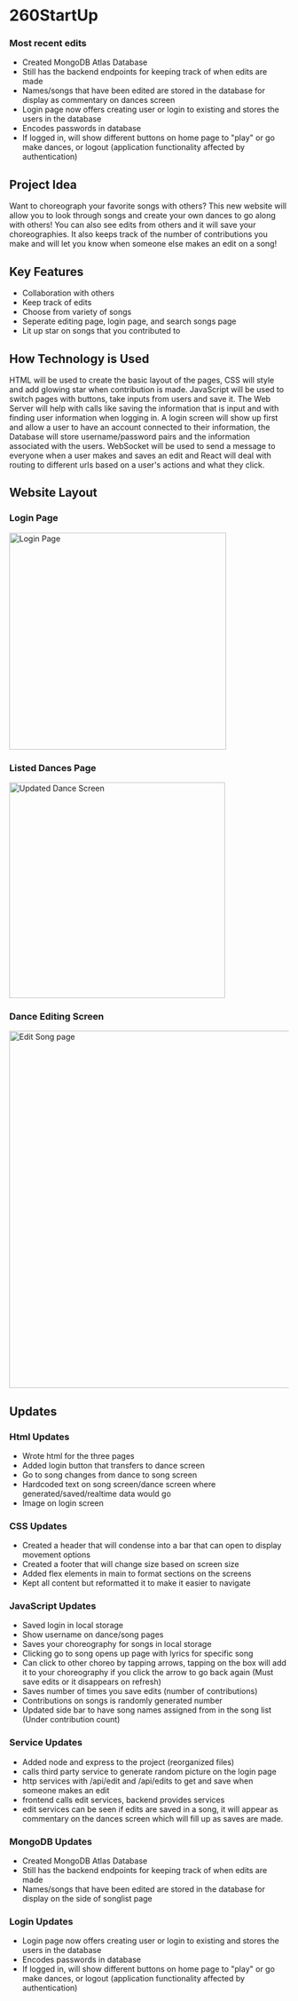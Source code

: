 # 260StartUp
### Most recent edits
- Created MongoDB Atlas Database
- Still has the backend endpoints for keeping track of when edits are made
- Names/songs that have been edited are stored in the database for display as commentary on dances screen
- Login page now offers creating user or login to existing and stores the users in the database
- Encodes passwords in database
- If logged in, will show different buttons on home page to "play" or go make dances, or logout (application functionality affected by authentication)
## Project Idea
Want to choreograph your favorite songs with others? This new website will allow you to look through songs and create your own dances to go along with others! You can also see edits from others and it will save your choreographies. It also keeps track of the number of contributions you make and will let you know when someone else makes an edit on a song!
## Key Features
- Collaboration with others
- Keep track of edits
- Choose from variety of songs
- Seperate editing page, login page, and search songs page
- Lit up star on songs that you contributed to
## How Technology is Used
HTML will be used to create the basic layout of the pages, CSS will style and add glowing star when contribution is made. JavaScript will be used to switch pages with buttons, take inputs from users and save it. The Web Server will help with calls like saving the information that is input and with finding user information when logging in. A login screen will show up first and allow a user to have an account connected to their information, the Database will store username/password pairs and the information associated with the users. WebSocket will be used to send a message to everyone when a user makes and saves an edit and React will deal with routing to different urls based on a user's actions and what they click.
## Website Layout
### Login Page

<img width="391" alt="Login Page" src="https://github.com/MysticKim3/260StartUp/assets/83422570/901c5a7e-0b67-475e-ac70-c49cd99dbc32">

### Listed Dances Page

<img width="389" alt="Updated Dance Screen" src="https://github.com/MysticKim3/260StartUp/assets/83422570/0d0a9e09-95ff-46ae-a23f-d894f9b99d1c">

### Dance Editing Screen

<img width="644" alt="Edit Song page" src="https://github.com/MysticKim3/260StartUp/assets/83422570/d7aa7f40-d366-4b18-b686-eacce454b164">

## Updates
### Html Updates
- Wrote html for the three pages
- Added login button that transfers to dance screen
- Go to song changes from dance to song screen
- Hardcoded text on song screen/dance screen where generated/saved/realtime data would go
- Image on login screen
### CSS Updates
- Created a header that will condense into a bar that can open to display movement options
- Created a footer that will change size based on screen size
- Added flex elements in main to format sections on the screens
- Kept all content but reformatted it to make it easier to navigate
### JavaScript Updates
- Saved login in local storage
- Show username on dance/song pages
- Saves your choreography for songs in local storage
- Clicking go to song opens up page with lyrics for specific song
- Can click to other choreo by tapping arrows, tapping on the box will add it to your choreography if you click the arrow to go back again (Must save edits or it disappears on refresh)
- Saves number of times you save edits (number of contributions)
- Contributions on songs is randomly generated number
- Updated side bar to have song names assigned from in the song list (Under contribution count)
### Service Updates
- Added node and express to the project (reorganized files)
- calls third party service to generate random picture on the login page
- http services with /api/edit and /api/edits to get and save when someone makes an edit
- frontend calls edit services, backend provides services
- edit services can be seen if edits are saved in a song, it will appear as commentary on the dances screen which will fill up as saves are made.
### MongoDB Updates
- Created MongoDB Atlas Database
- Still has the backend endpoints for keeping track of when edits are made
- Names/songs that have been edited are stored in the database for display on the side of songlist page
### Login Updates
- Login page now offers creating user or login to existing and stores the users in the database
- Encodes passwords in database
- If logged in, will show different buttons on home page to "play" or go make dances, or logout (application functionality affected by authentication)

